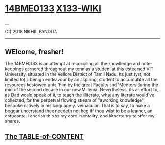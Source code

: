 # [14BME0133](https://14bme0133.github.io/) [X133-WIKI](https://14bme0133.github.io/Wiki)

__

(C) 2018 NIKHIL PANDITA

---

## WElcome, fresher!

The 14BME0133 is an attempt at reconciling all the knowlledge and note-keepings garnered throughout my term as a student at this esteemed VIT University, situated in the Vellore  District of Tamil Nadu. Its just (yet, not limited to) a benign endeavour by an aspiring, student to accumulate all the resources bestowed unto 'him by the great Faculty and 'Mentors during the mid of the second decade in our new Millenia. Nevertheless, its an effort to, as Dad would speak of it, to teach the illiterate, what any literate would've collected, for the perpetual flowing stream of "aworking knowledge", bespoke natively in his language y. vernacular. That is to say, to make a beggar understand thee needeth not beg iff thou wilst to be a learner, an estudante.
I cherish this as my core-mentality, and hitherto try to offer my shares.

## [The TABLE-of-CONTENT](toc)
